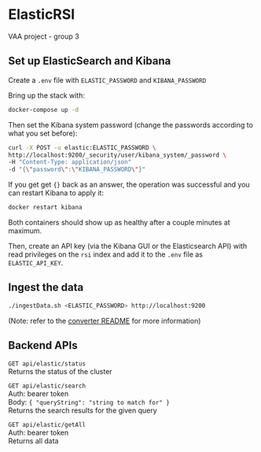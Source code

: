 # ElasticRSI

VAA project - group 3

## Set up ElasticSearch and Kibana

Create a `.env` file with `ELASTIC_PASSWORD` and `KIBANA_PASSWORD`

Bring up the stack with:

```bash
docker-compose up -d
```

Then set the Kibana system password (change the passwords according to what you set before):

```bash
curl -X POST -u elastic:ELASTIC_PASSWORD \
http://localhost:9200/_security/user/kibana_system/_password \
-H "Content-Type: application/json" 
-d "{\"password\":\"KIBANA_PASSWORD\"}"
```

If you get get `{}` back as an answer, the operation was successful and you can restart Kibana to apply it:

```bash
docker restart kibana
```

Both containers should show up as healthy after a couple minutes at maximum.

Then, create an API key (via the Kibana GUI or the Elasticsearch API) with read privileges
on the `rsi` index and add it to the `.env` file as `ELASTIC_API_KEY`.

## Ingest the data

```bash
./ingestData.sh <ELASTIC_PASSWORD> http://localhost:9200
```

(Note: refer to the [converter README](./converter/README.md) for more information)

## Backend APIs

`GET api/elastic/status`\
Returns the status of the cluster

`GET api/elastic/search`\
Auth: bearer token\
Body: `{ "queryString": "string to match for" }`\
Returns the search results for the given query

`GET api/elastic/getAll`\
Auth: bearer token\
Returns all data
